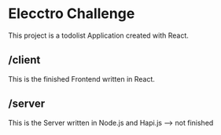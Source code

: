 # Elecctro Challenge

This project is a todolist Application created with React.

## /client 

This is the finished Frontend written in React.

## /server

This is the Server written in Node.js and Hapi.js --> not finished


